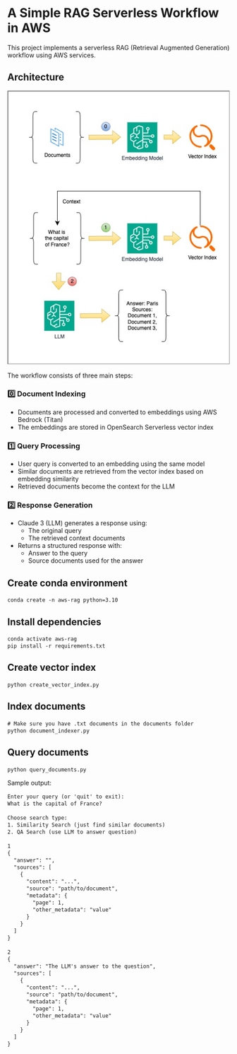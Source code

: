 # A Simple RAG Serverless Workflow in AWS

This project implements a serverless RAG (Retrieval Augmented Generation) workflow using AWS services.

## Architecture

![AWS RAG Architecture](img/aws-rag.jpg)

The workflow consists of three main steps:

### 0️⃣ Document Indexing
- Documents are processed and converted to embeddings using AWS Bedrock (Titan)
- The embeddings are stored in OpenSearch Serverless vector index

### 1️⃣ Query Processing
- User query is converted to an embedding using the same model
- Similar documents are retrieved from the vector index based on embedding similarity
- Retrieved documents become the context for the LLM

### 2️⃣ Response Generation
- Claude 3 (LLM) generates a response using:
  - The original query
  - The retrieved context documents
- Returns a structured response with:
  - Answer to the query
  - Source documents used for the answer

## Create conda environment
```
conda create -n aws-rag python=3.10
```

## Install dependencies
```
conda activate aws-rag
pip install -r requirements.txt
```

## Create vector index
```
python create_vector_index.py
```


## Index documents
```
# Make sure you have .txt documents in the documents folder
python document_indexer.py
```


## Query documents
```
python query_documents.py
```

Sample output:
```
Enter your query (or 'quit' to exit):
What is the capital of France?

Choose search type:
1. Similarity Search (just find similar documents)
2. QA Search (use LLM to answer question)

1
{
  "answer": "",
  "sources": [
    {
      "content": "...",
      "source": "path/to/document",
      "metadata": {
        "page": 1,
        "other_metadata": "value"
      }
    }
  ]
}

2
{
  "answer": "The LLM's answer to the question",
  "sources": [
    {
      "content": "...",
      "source": "path/to/document",
      "metadata": {
        "page": 1,
        "other_metadata": "value"
      }
    }
  ]
}
```
